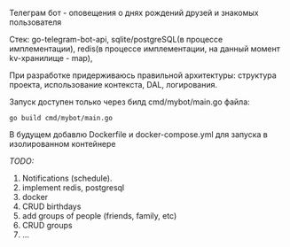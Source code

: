 Телеграм бот - оповещения о днях рождений друзей и знакомых пользователя

Стек: go-telegram-bot-api, sqlite/postgreSQL(в процессе имплементации), redis(в процессе имплементации, на данный момент kv-хранилище - map),

При разработке придерживаюсь правильной архитектуры: структура проекта, использование контекста, DAL, логирования.

Запуск доступен только через билд cmd/mybot/main.go файла:

```go build cmd/mybot/main.go```

В будущем добавлю Dockerfile и docker-compose.yml для запуска в изолированном контейнере

*TODO:* 
1. Notifications (schedule).
2. implement redis, postgresql
3. docker
4. CRUD birthdays
5. add groups of people (friends, family, etc)
6. CRUD groups
7. ...